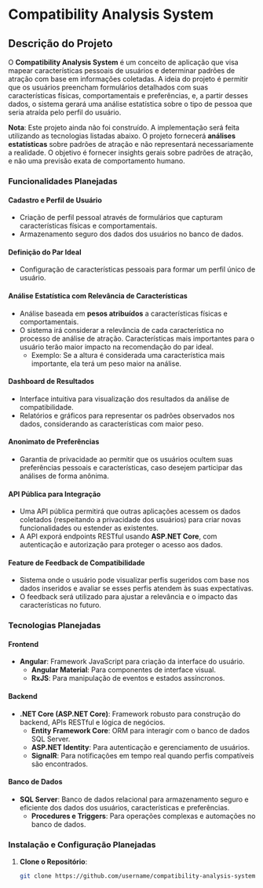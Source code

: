 # Compatibility Analysis System

## **Descrição do Projeto**
O **Compatibility Analysis System** é um conceito de aplicação que visa mapear características pessoais de usuários e determinar padrões de atração com base em informações coletadas. A ideia do projeto é permitir que os usuários preencham formulários detalhados com suas características físicas, comportamentais e preferências, e, a partir desses dados, o sistema gerará uma análise estatística sobre o tipo de pessoa que seria atraída pelo perfil do usuário.

**Nota**: Este projeto ainda não foi construído. A implementação será feita utilizando as tecnologias listadas abaixo. O projeto fornecerá **análises estatísticas** sobre padrões de atração e não representará necessariamente a realidade. O objetivo é fornecer insights gerais sobre padrões de atração, e não uma previsão exata de comportamento humano.

### **Funcionalidades Planejadas**
#### **Cadastro e Perfil de Usuário**
- Criação de perfil pessoal através de formulários que capturam características físicas e comportamentais.
- Armazenamento seguro dos dados dos usuários no banco de dados.

#### **Definição do Par Ideal**
- Configuração de características pessoais para formar um perfil único de usuário.

#### **Análise Estatística com Relevância de Características**
- Análise baseada em **pesos atribuídos** a características físicas e comportamentais.
- O sistema irá considerar a relevância de cada característica no processo de análise de atração. Características mais importantes para o usuário terão maior impacto na recomendação do par ideal.
  - Exemplo: Se a altura é considerada uma característica mais importante, ela terá um peso maior na análise.
  
#### **Dashboard de Resultados**
- Interface intuitiva para visualização dos resultados da análise de compatibilidade.
- Relatórios e gráficos para representar os padrões observados nos dados, considerando as características com maior peso.

#### **Anonimato de Preferências**
- Garantia de privacidade ao permitir que os usuários ocultem suas preferências pessoais e características, caso desejem participar das análises de forma anônima.

#### **API Pública para Integração**
- Uma API pública permitirá que outras aplicações acessem os dados coletados (respeitando a privacidade dos usuários) para criar novas funcionalidades ou estender as existentes.
- A API exporá endpoints RESTful usando **ASP.NET Core**, com autenticação e autorização para proteger o acesso aos dados.

#### **Feature de Feedback de Compatibilidade**
- Sistema onde o usuário pode visualizar perfis sugeridos com base nos dados inseridos e avaliar se esses perfis atendem às suas expectativas.
- O feedback será utilizado para ajustar a relevância e o impacto das características no futuro.

### **Tecnologias Planejadas**
#### **Frontend**
- **Angular**: Framework JavaScript para criação da interface do usuário.
  - **Angular Material**: Para componentes de interface visual.
  - **RxJS**: Para manipulação de eventos e estados assíncronos.

#### **Backend**
- **.NET Core (ASP.NET Core)**: Framework robusto para construção do backend, APIs RESTful e lógica de negócios.
  - **Entity Framework Core**: ORM para interagir com o banco de dados SQL Server.
  - **ASP.NET Identity**: Para autenticação e gerenciamento de usuários.
  - **SignalR**: Para notificações em tempo real quando perfis compatíveis são encontrados.

#### **Banco de Dados**
- **SQL Server**: Banco de dados relacional para armazenamento seguro e eficiente dos dados dos usuários, características e preferências.
  - **Procedures e Triggers**: Para operações complexas e automações no banco de dados.

### **Instalação e Configuração Planejadas**
1. **Clone o Repositório**:
   ```bash
   git clone https://github.com/username/compatibility-analysis-system.git
